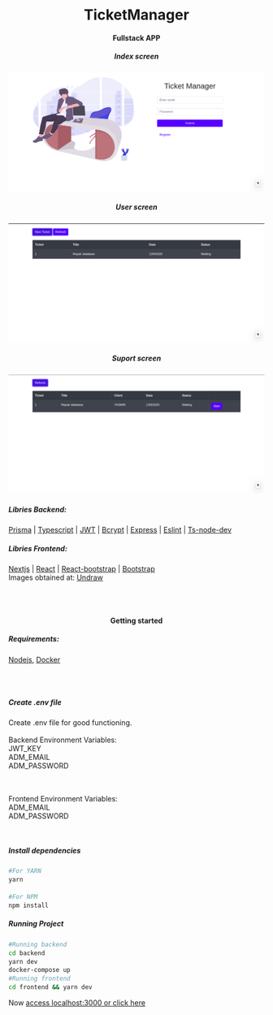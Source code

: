 <h1 align=center>TicketManager</h1>
<h4 align=center>Fullstack APP</h4>
<h5 align=center>Index screen</h5>
<img src=".imgs/index.png"/>
<h5 align=center>User screen</h5>
<img src=".imgs/user.png"/>
<h5 align=center>Suport screen</h5>
<img src=".imgs/suport.png"/>
<h5>Libries Backend:</h5>
<a href="https://www.prisma.io/">Prisma</a> | <a href="https://www.typescriptlang.org/">Typescript</a> | <a href="https://jwt.io/">JWT</a> | <a href="https://www.npmjs.com/package/bcrypt">Bcrypt</a> | <a href="https://expressjs.com/pt-br/">Express</a> | <a href="https://eslint.org/">Eslint</a> | <a href="https://www.npmjs.com/package/ts-node-dev">Ts-node-dev</a>
<br>

<h5>Libries Frontend:</h5>

<a href="https://nextjs.org/">Nextjs</a> | <a href="https://reactjs.org/">React</a> | <a href="https://react-bootstrap.github.io/">React-bootstrap</a> | <a href="https://getbootstrap.com/">Bootstrap</a>
<br>
Images obtained at: <a href="https://undraw.co/">Undraw</a>

<br><br>

<h4 align=center>Getting started</h4>

<h5>Requirements:</h5>
<a href="https://nodejs.org/en/">Nodejs</a>, <a href="https://www.docker.com/">Docker</a>

<br><br>

<h5>Create .env file</h5>
Create .env file for good functioning.<br><br>
Backend Environment Variables:<br>
JWT_KEY<br>
ADM_EMAIL<br>
ADM_PASSWORD<br>

<br><br>
Frontend Environment Variables:<br>
ADM_EMAIL<br>
ADM_PASSWORD<br>

<br>

<h5>Install dependencies</h5>

```bash
#For YARN
yarn

#For NPM
npm install
```

<h5>Running Project</h5>

```bash
#Running backend
cd backend
yarn dev
docker-compose up
#Running frontend
cd frontend && yarn dev
```

Now <a href="http://localhost:3000">access localhost:3000 or click here</a>
